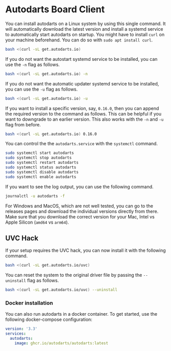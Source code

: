 # Autodarts Board Client

You can install autodarts on a Linux system by using this single command.
It will automatically download the latest version and install a systemd service to automatically start autodarts on startup.
You might have to install `curl` on your machine beforehand.
You can do so with `sudo apt install curl`.

```bash
bash <(curl -sL get.autodarts.io)
```

If you do not want the autostart systemd service to be installed, you can use the `-n` flag as follows.

```bash
bash <(curl -sL get.autodarts.io) -n
```

If you do not want the automatic updater systemd service to be installed, you can use the `-u` flag as follows.

```bash
bash <(curl -sL get.autodarts.io) -u
```

If you want to install a specific version, say, `0.16.0`, then you can append the required version to the command as follows.
This can be helpful if you want to downgrade to an earlier version.
This also works with the `-n` and `-u` flag from before.

```bash
bash <(curl -sL get.autodarts.io) 0.16.0
```

You can control the the `autodarts.service` with the `systemctl` command.

```bash
sudo systemctl start autodarts
sudo systemctl stop autodarts
sudo systemctl restart autodarts
sudo systemctl status autodarts
sudo systemctl disable autodarts
sudo systemctl enable autodarts
```

If you want to see the log output, you can use the following command.

```bash
journalctl -u autodarts -f
```

For Windows and MacOS, which are not well tested, you can go to the releases pages and download the individual versions directly from there.
Make sure that you download the correct version for your Mac, Intel vs Apple Silicon (`amd64` vs `arm64`).

## UVC Hack

If your setup requires the UVC hack, you can now install it with the following command.

```bash
bash <(curl -sL get.autodarts.io/uvc)
```

You can reset the system to the original driver file by passing the `--uninstall` flag as follows.

```bash
bash <(curl -sL get.autodarts.io/uvc) --uninstall
```

### Docker installation
You can also run autodarts in a docker container.
To get started, use the following docker-compose configuration:
```yml
version: '3.3'
services:
  autodarts:
    image: ghcr.io/autodarts/autodarts:latest
```